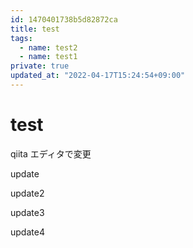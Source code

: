 ```yaml
---
id: 1470401738b5d82872ca
title: test
tags:
  - name: test2
  - name: test1
private: true
updated_at: "2022-04-17T15:24:54+09:00"
---
```


# test

qiita エディタで変更

update

update2

update3

update4
